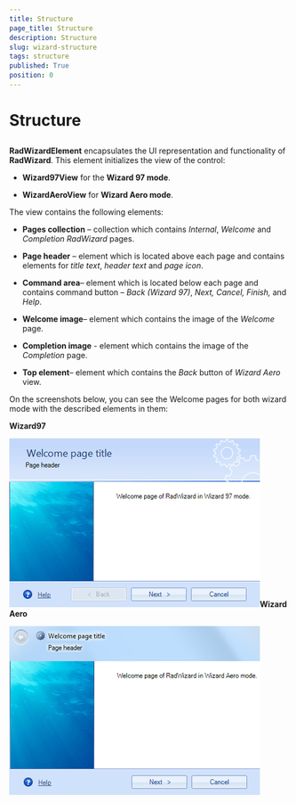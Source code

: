 ```yaml
---
title: Structure
page_title: Structure
description: Structure
slug: wizard-structure
tags: structure
published: True
position: 0
---
```


# Structure



## 

__RadWizardElement__ encapsulates the UI representation and functionality of __RadWizard__. This element initializes the view of the control:
        
			

* __Wizard97View__ for the __Wizard 97 mode__.

* __WizardAeroView__ for __Wizard Aero mode__.

The view contains the following elements:
			

* __Pages collection__ – collection which contains *Internal*, *Welcome* 
			  	and *Completion RadWizard* pages.
			  

* __Page header__ – element which is located above each page and contains elements for *title text*,
			  	*header text* and *page icon*.
			  

* __Command area__– element which is located below each page and contains command button – 
			  		*Back (Wizard 97)*, *Next, Cancel, Finish,* and *Help*.
			  

* __Welcome image__– element which contains the image of the *Welcome* page.
			  

* __Completion image__ - element which contains the image of the *Completion* page.

* __Top element__– element which contains the *Back* button of *Wizard Aero* view.

On the screenshots below, you can see the Welcome pages for both wizard mode with the described elements in them:
	    

__Wizard97__

![wizard-structure 001](images/wizard-structure001.png)__Wizard Aero__

![wizard-structure 002](images/wizard-structure002.png)
